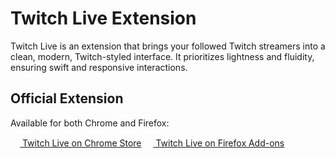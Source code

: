 # Twitch Live Extension

Twitch Live is an extension that brings your followed Twitch streamers into a clean, modern, Twitch-styled interface. It prioritizes lightness and fluidity, ensuring swift and responsive interactions.

## Official Extension

Available for both Chrome and Firefox:

[<img src="https://fonts.gstatic.com/s/i/productlogos/chrome_store/v7/192px.svg" width="15"/> Twitch Live on Chrome Store](https://chrome.google.com/webstore/detail/your_chrome_extension_id)
[<img src="https://upload.wikimedia.org/wikipedia/commons/a/a0/Firefox_logo%2C_2019.svg" width="15"/> Twitch Live on Firefox Add-ons](https://addons.mozilla.org/en-US/firefox/addon/your_firefox_extension_id/)
